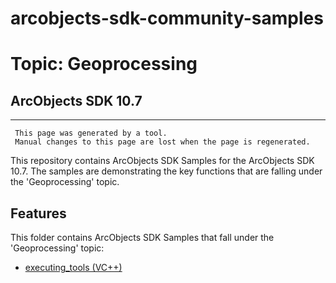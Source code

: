 # arcobjects-sdk-community-samples 
# Topic: Geoprocessing
## ArcObjects SDK 10.7  

----------
     This page was generated by a tool.
     Manual changes to this page are lost when the page is regenerated.

This repository contains ArcObjects SDK Samples for the ArcObjects SDK 10.7.  The samples are demonstrating the key functions that are falling under the 'Geoprocessing' topic.  


## Features

This folder contains ArcObjects SDK Samples that fall under the 'Geoprocessing' topic:

* [executing_tools (VC++)](../../../../tree/master/Vcpp/Geoprocessing/executing_tools)  


